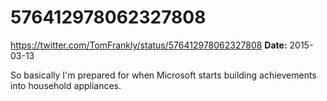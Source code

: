 # 576412978062327808
https://twitter.com/TomFrankly/status/576412978062327808
**Date:** 2015-03-13

So basically I'm prepared for when Microsoft starts building achievements into household appliances.
